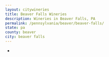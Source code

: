 ```yaml
---
layout: citywineries
title: Beaver Falls Wineries
description: Wineries in Beaver Falls, PA
permalink: /pennsylvania/beaver/beaver-falls/
state: pa
county: beaver
city: beaver falls
---
```

-
